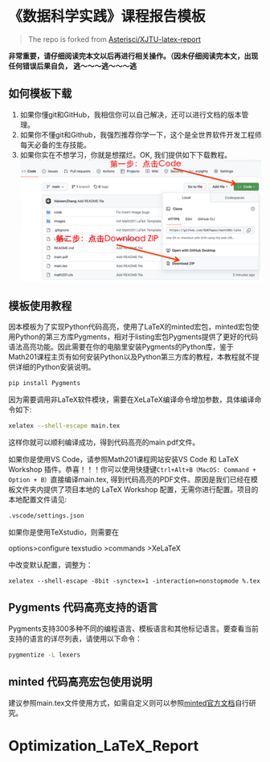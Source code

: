 # 《数据科学实践》课程报告模板

> The repo is forked from [Asterisci/XJTU-latex-report](https://github.com/Asterisci/XJTU-latex-report)


**非常重要，请仔细阅读完本文以后再进行相关操作。（因未仔细阅读完本文，出现任何错误后果自负， 逃～～～逃～～～逃**

## 如何模板下载

1. 如果你懂git和GitHub，我相信你可以自己解决，还可以进行文档的版本管理。
2. 如果你不懂git和Github，我强烈推荐你学一下，这个是全世界软件开发工程师每天必备的生存技能。
3. 如果你实在不想学习，你就是想摆烂。OK, 我们提供如下下载教程。
![下载教程](./Readme.png)

## 模板使用教程

因本模板为了实现Python代码高亮，使用了LaTeX的minted宏包，minted宏包使用Python的第三方库Pygments，相对于listing宏包Pygments提供了更好的代码语法高亮功能。因此需要在你的电脑里安装Pygments的Python库，鉴于Math201课程主页有如何安装Python以及Python第三方库的教程，本教程就不提供详细的Python安装说明。

```python
pip install Pygments
```

因为需要调用非LaTeX软件模块，需要在XeLaTeX编译命令增加参数，具体编译命令如下:

```bash
xelatex --shell-escape main.tex
```
这样你就可以顺利编译成功，得到代码高亮的main.pdf文件。

如果你是使用VS Code，请参照Math201课程网站安装VS Code 和 LaTeX Workshop 插件。恭喜！！！你可以使用快捷键`Ctrl+Alt+B（MacOS: Command + Option + B）`直接编译main.tex, 得到代码高亮的PDF文件。原因是我们已经在模板文件夹内提供了项目本地的 LaTeX Workshop 配置，无需你进行配置。项目的本地配置文件请见:

```sh
.vscode/settings.json
```


如果你是使用TeXstudio，则需要在

options>configure texstudio >commands >XeLaTeX

中改变默认配置，调整为：

```
xelatex --shell-escape -8bit -synctex=1 -interaction=nonstopmode %.tex
```

## Pygments 代码高亮支持的语言

Pygments支持300多种不同的编程语言、模板语言和其他标记语言。要查看当前支持的语言的详尽列表，请使用以下命令：
```bash
pygmentize -L lexers
```

## minted 代码高亮宏包使用说明
建议参照main.tex文件使用方式，如需自定义则可以参照[minted官方文档](http://tug.ctan.org/macros/latex/contrib/minted/minted.pdf)自行研究。
# Optimization_LaTeX_Report
